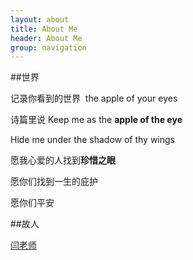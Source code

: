 ```yaml
---
layout: about
title: About Me
header: About Me
group: navigation
---
```


##世界

记录你看到的世界  the apple of your eyes 

诗篇里说 Keep me as the **apple of the eye**

Hide me under the shadow of thy wings

愿我心爱的人找到**珍惜之眼** 

愿你们找到一生的庇护

愿你们平安


##故人

[闫老师](http://urbem.org/)
